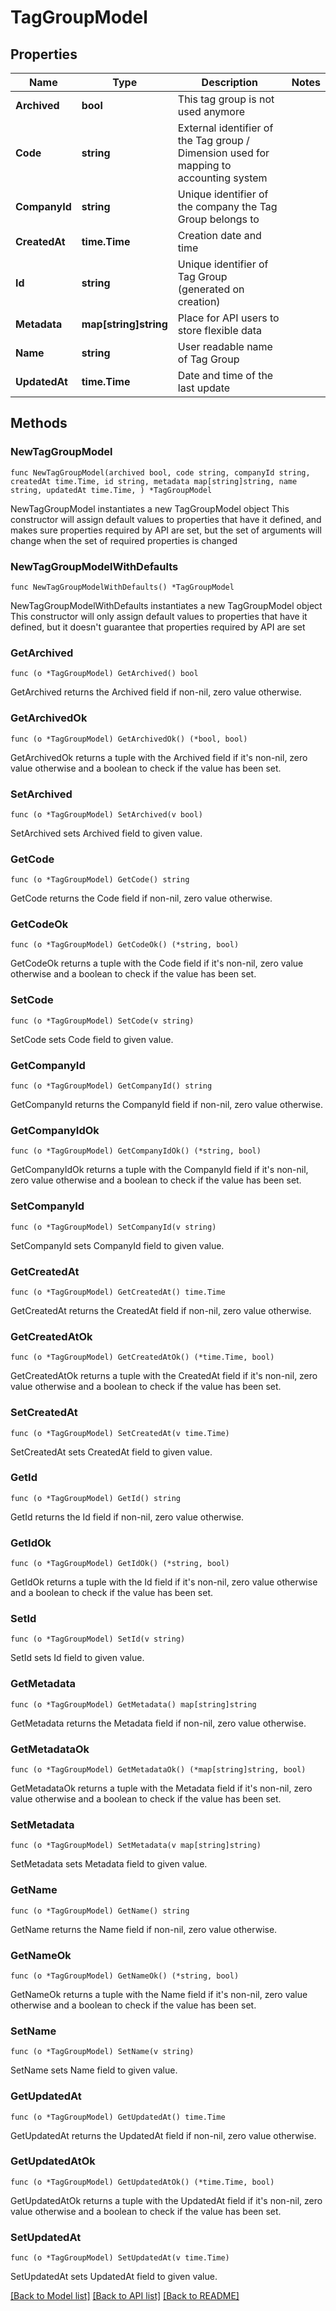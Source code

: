 # TagGroupModel

## Properties

Name | Type | Description | Notes
------------ | ------------- | ------------- | -------------
**Archived** | **bool** | This tag group is not used anymore | 
**Code** | **string** | External identifier of the Tag group / Dimension used for mapping to accounting system | 
**CompanyId** | **string** | Unique identifier of the company the Tag Group belongs to | 
**CreatedAt** | **time.Time** | Creation date and time | 
**Id** | **string** | Unique identifier of Tag Group (generated on creation) | 
**Metadata** | **map[string]string** | Place for API users to store flexible data | 
**Name** | **string** | User readable name of Tag Group | 
**UpdatedAt** | **time.Time** | Date and time of the last update | 

## Methods

### NewTagGroupModel

`func NewTagGroupModel(archived bool, code string, companyId string, createdAt time.Time, id string, metadata map[string]string, name string, updatedAt time.Time, ) *TagGroupModel`

NewTagGroupModel instantiates a new TagGroupModel object
This constructor will assign default values to properties that have it defined,
and makes sure properties required by API are set, but the set of arguments
will change when the set of required properties is changed

### NewTagGroupModelWithDefaults

`func NewTagGroupModelWithDefaults() *TagGroupModel`

NewTagGroupModelWithDefaults instantiates a new TagGroupModel object
This constructor will only assign default values to properties that have it defined,
but it doesn't guarantee that properties required by API are set

### GetArchived

`func (o *TagGroupModel) GetArchived() bool`

GetArchived returns the Archived field if non-nil, zero value otherwise.

### GetArchivedOk

`func (o *TagGroupModel) GetArchivedOk() (*bool, bool)`

GetArchivedOk returns a tuple with the Archived field if it's non-nil, zero value otherwise
and a boolean to check if the value has been set.

### SetArchived

`func (o *TagGroupModel) SetArchived(v bool)`

SetArchived sets Archived field to given value.


### GetCode

`func (o *TagGroupModel) GetCode() string`

GetCode returns the Code field if non-nil, zero value otherwise.

### GetCodeOk

`func (o *TagGroupModel) GetCodeOk() (*string, bool)`

GetCodeOk returns a tuple with the Code field if it's non-nil, zero value otherwise
and a boolean to check if the value has been set.

### SetCode

`func (o *TagGroupModel) SetCode(v string)`

SetCode sets Code field to given value.


### GetCompanyId

`func (o *TagGroupModel) GetCompanyId() string`

GetCompanyId returns the CompanyId field if non-nil, zero value otherwise.

### GetCompanyIdOk

`func (o *TagGroupModel) GetCompanyIdOk() (*string, bool)`

GetCompanyIdOk returns a tuple with the CompanyId field if it's non-nil, zero value otherwise
and a boolean to check if the value has been set.

### SetCompanyId

`func (o *TagGroupModel) SetCompanyId(v string)`

SetCompanyId sets CompanyId field to given value.


### GetCreatedAt

`func (o *TagGroupModel) GetCreatedAt() time.Time`

GetCreatedAt returns the CreatedAt field if non-nil, zero value otherwise.

### GetCreatedAtOk

`func (o *TagGroupModel) GetCreatedAtOk() (*time.Time, bool)`

GetCreatedAtOk returns a tuple with the CreatedAt field if it's non-nil, zero value otherwise
and a boolean to check if the value has been set.

### SetCreatedAt

`func (o *TagGroupModel) SetCreatedAt(v time.Time)`

SetCreatedAt sets CreatedAt field to given value.


### GetId

`func (o *TagGroupModel) GetId() string`

GetId returns the Id field if non-nil, zero value otherwise.

### GetIdOk

`func (o *TagGroupModel) GetIdOk() (*string, bool)`

GetIdOk returns a tuple with the Id field if it's non-nil, zero value otherwise
and a boolean to check if the value has been set.

### SetId

`func (o *TagGroupModel) SetId(v string)`

SetId sets Id field to given value.


### GetMetadata

`func (o *TagGroupModel) GetMetadata() map[string]string`

GetMetadata returns the Metadata field if non-nil, zero value otherwise.

### GetMetadataOk

`func (o *TagGroupModel) GetMetadataOk() (*map[string]string, bool)`

GetMetadataOk returns a tuple with the Metadata field if it's non-nil, zero value otherwise
and a boolean to check if the value has been set.

### SetMetadata

`func (o *TagGroupModel) SetMetadata(v map[string]string)`

SetMetadata sets Metadata field to given value.


### GetName

`func (o *TagGroupModel) GetName() string`

GetName returns the Name field if non-nil, zero value otherwise.

### GetNameOk

`func (o *TagGroupModel) GetNameOk() (*string, bool)`

GetNameOk returns a tuple with the Name field if it's non-nil, zero value otherwise
and a boolean to check if the value has been set.

### SetName

`func (o *TagGroupModel) SetName(v string)`

SetName sets Name field to given value.


### GetUpdatedAt

`func (o *TagGroupModel) GetUpdatedAt() time.Time`

GetUpdatedAt returns the UpdatedAt field if non-nil, zero value otherwise.

### GetUpdatedAtOk

`func (o *TagGroupModel) GetUpdatedAtOk() (*time.Time, bool)`

GetUpdatedAtOk returns a tuple with the UpdatedAt field if it's non-nil, zero value otherwise
and a boolean to check if the value has been set.

### SetUpdatedAt

`func (o *TagGroupModel) SetUpdatedAt(v time.Time)`

SetUpdatedAt sets UpdatedAt field to given value.



[[Back to Model list]](../README.md#documentation-for-models) [[Back to API list]](../README.md#documentation-for-api-endpoints) [[Back to README]](../README.md)


